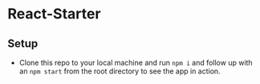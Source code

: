 # React-Starter

## Setup
* Clone this repo to your local machine and run `npm i` and follow up with an `npm start` from the root directory to see the app in action.
